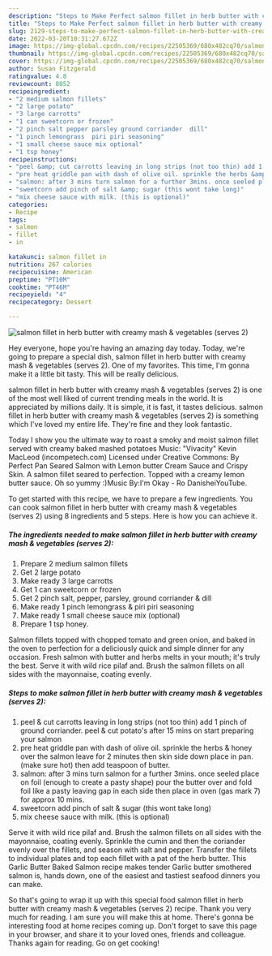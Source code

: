 ```yaml
---
description: "Steps to Make Perfect salmon fillet in herb butter with creamy mash &amp;amp; vegetables (serves 2)"
title: "Steps to Make Perfect salmon fillet in herb butter with creamy mash &amp;amp; vegetables (serves 2)"
slug: 2129-steps-to-make-perfect-salmon-fillet-in-herb-butter-with-creamy-mash-and-amp-vegetables-serves-2
date: 2022-03-20T10:31:27.672Z
image: https://img-global.cpcdn.com/recipes/22505369/680x482cq70/salmon-fillet-in-herb-butter-with-creamy-mash-vegetables-serves-2-recipe-main-photo.jpg
thumbnail: https://img-global.cpcdn.com/recipes/22505369/680x482cq70/salmon-fillet-in-herb-butter-with-creamy-mash-vegetables-serves-2-recipe-main-photo.jpg
cover: https://img-global.cpcdn.com/recipes/22505369/680x482cq70/salmon-fillet-in-herb-butter-with-creamy-mash-vegetables-serves-2-recipe-main-photo.jpg
author: Susan Fitzgerald
ratingvalue: 4.8
reviewcount: 8052
recipeingredient:
- "2 medium salmon fillets"
- "2 large potato"
- "3 large carrotts"
- "1 can sweetcorn or frozen"
- "2 pinch salt pepper parsley ground corriander  dill"
- "1 pinch lemongrass  piri piri seasoning"
- "1 small cheese sauce mix optional"
- "1 tsp honey"
recipeinstructions:
- "peel &amp; cut carrotts leaving in long strips (not too thin) add 1 pinch of ground corriander. peel &amp; cut potato&#39;s after 15 mins on start preparing your salmon"
- "pre heat griddle pan with dash of olive oil. sprinkle the herbs &amp; honey over the salmon leave for 2 minutes then skin side down place in pan. (make sure hot) then add teaspoon of butter."
- "salmon: after 3 mins turn salmon for a further 3mins. once seeled place on foil (enough to create a pasty shape) pour the butter over and fold foil like a pasty leaving gap in each side then place in oven (gas mark 7) for approx 10 mins."
- "sweetcorn add pinch of salt &amp; sugar (this wont take long)"
- "mix cheese sauce with milk. (this is optional)"
categories:
- Recipe
tags:
- salmon
- fillet
- in

katakunci: salmon fillet in 
nutrition: 267 calories
recipecuisine: American
preptime: "PT10M"
cooktime: "PT46M"
recipeyield: "4"
recipecategory: Dessert

---
```



![salmon fillet in herb butter with creamy mash &amp; vegetables (serves 2)](https://img-global.cpcdn.com/recipes/22505369/680x482cq70/salmon-fillet-in-herb-butter-with-creamy-mash-vegetables-serves-2-recipe-main-photo.jpg)

Hey everyone, hope you're having an amazing day today. Today, we're going to prepare a special dish, salmon fillet in herb butter with creamy mash &amp; vegetables (serves 2). One of my favorites. This time, I'm gonna make it a little bit tasty. This will be really delicious.

salmon fillet in herb butter with creamy mash &amp; vegetables (serves 2) is one of the most well liked of current trending meals in the world. It is appreciated by millions daily. It is simple, it is fast, it tastes delicious. salmon fillet in herb butter with creamy mash &amp; vegetables (serves 2) is something which I've loved my entire life. They're fine and they look fantastic.

Today I show you the ultimate way to roast a smoky and moist salmon fillet served with creamy baked mashed potatoes Music: &#34;Vivacity&#34; Kevin MacLeod (incompetech.com) Licensed under Creative Commons: By Perfect Pan Seared Salmon with Lemon butter Cream Sauce and Crispy Skin. A salmon fillet seared to perfection. Topped with a creamy lemon butter sauce. Oh so yummy :)Music By:I&#39;m Okay - Ro DanisheiYouTube.


To get started with this recipe, we have to prepare a few ingredients. You can cook salmon fillet in herb butter with creamy mash &amp; vegetables (serves 2) using 8 ingredients and 5 steps. Here is how you can achieve it.

<!--inarticleads1-->

##### The ingredients needed to make salmon fillet in herb butter with creamy mash &amp; vegetables (serves 2):

1. Prepare 2 medium salmon fillets
1. Get 2 large potato
1. Make ready 3 large carrotts
1. Get 1 can sweetcorn or frozen
1. Get 2 pinch salt, pepper, parsley, ground corriander &amp; dill
1. Make ready 1 pinch lemongrass &amp; piri piri seasoning
1. Make ready 1 small cheese sauce mix (optional)
1. Prepare 1 tsp honey.


Salmon fillets topped with chopped tomato and green onion, and baked in the oven to perfection for a deliciously quick and simple dinner for any occasion. Fresh salmon with butter and herbs melts in your mouth; it&#39;s truly the best. Serve it with wild rice pilaf and. Brush the salmon fillets on all sides with the mayonnaise, coating evenly. 

<!--inarticleads2-->

##### Steps to make salmon fillet in herb butter with creamy mash &amp; vegetables (serves 2):

1. peel &amp; cut carrotts leaving in long strips (not too thin) add 1 pinch of ground corriander. peel &amp; cut potato&#39;s after 15 mins on start preparing your salmon
1. pre heat griddle pan with dash of olive oil. sprinkle the herbs &amp; honey over the salmon leave for 2 minutes then skin side down place in pan. (make sure hot) then add teaspoon of butter.
1. salmon: after 3 mins turn salmon for a further 3mins. once seeled place on foil (enough to create a pasty shape) pour the butter over and fold foil like a pasty leaving gap in each side then place in oven (gas mark 7) for approx 10 mins.
1. sweetcorn add pinch of salt &amp; sugar (this wont take long)
1. mix cheese sauce with milk. (this is optional)


Serve it with wild rice pilaf and. Brush the salmon fillets on all sides with the mayonnaise, coating evenly. Sprinkle the cumin and then the coriander evenly over the fillets, and season with salt and pepper. Transfer the fillets to individual plates and top each fillet with a pat of the herb butter. This Garlic Butter Baked Salmon recipe makes tender Garlic butter smothered salmon is, hands down, one of the easiest and tastiest seafood dinners you can make. 

So that's going to wrap it up with this special food salmon fillet in herb butter with creamy mash &amp; vegetables (serves 2) recipe. Thank you very much for reading. I am sure you will make this at home. There's gonna be interesting food at home recipes coming up. Don't forget to save this page in your browser, and share it to your loved ones, friends and colleague. Thanks again for reading. Go on get cooking!
